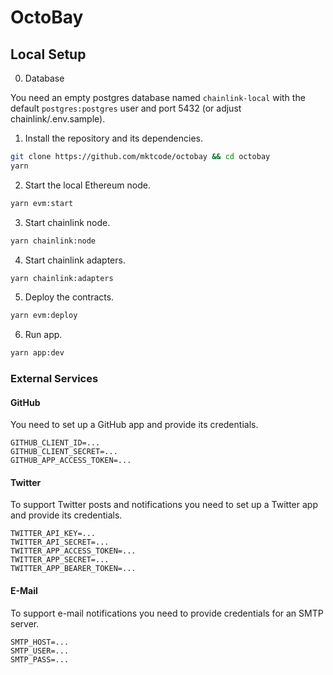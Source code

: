 # OctoBay

## Local Setup

0. Database

You need an empty postgres database named `chainlink-local` with the default `postgres:postgres` user and port 5432 (or adjust chainlink/.env.sample).

1. Install the repository and its dependencies.

```bash
git clone https://github.com/mktcode/octobay && cd octobay
yarn
```

2. Start the local Ethereum node.

```bash
yarn evm:start
```

3. Start chainlink node.

```bash
yarn chainlink:node
```

4. Start chainlink adapters.

```bash
yarn chainlink:adapters
```

5. Deploy the contracts.

```bash
yarn evm:deploy
```

6. Run app.

```bash
yarn app:dev
```

### External Services

#### GitHub

You need to set up a GitHub app and provide its credentials.

```
GITHUB_CLIENT_ID=...
GITHUB_CLIENT_SECRET=...
GITHUB_APP_ACCESS_TOKEN=...
```

#### Twitter

To support Twitter posts and notifications you need to set up a Twitter app and provide its credentials.

```
TWITTER_API_KEY=...
TWITTER_API_SECRET=...
TWITTER_APP_ACCESS_TOKEN=...
TWITTER_APP_SECRET=...
TWITTER_APP_BEARER_TOKEN=...
```

#### E-Mail

To support e-mail notifications you need to provide credentials for an SMTP server.

```
SMTP_HOST=...
SMTP_USER=...
SMTP_PASS=...
```
